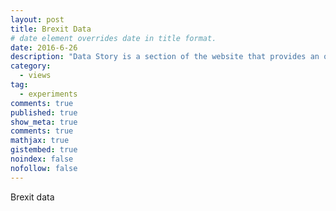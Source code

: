 ```yaml
---
layout: post
title: Brexit Data
# date element overrides date in title format.
date: 2016-6-26
description: "Data Story is a section of the website that provides an overview on a brilliant journalism project involving data. This time I talk about Confiscati Bene, an italian project collecting datasets of assets seized from the mafia."
category:
  - views
tag:
  - experiments
comments: true
published: true
show_meta: true
comments: true
mathjax: true
gistembed: true
noindex: false
nofollow: false
---
```


Brexit data

<!--more-->

<script src="https://code.jquery.com/jquery-1.9.1.js"></script>

<script src="https://code.highcharts.com/highcharts.js">
</script>

<script src="https://code.highcharts.com/modules/exporting.js">
</script>

<div id="container" style="min-width: 310px; max-width: 800px; height: 400px; margin: 0 auto"></div>

<script type="text/javascript">

// Data gathered from http://populationpyramid.net/germany/2015/
    // Age categories

    var categories = ['West Midlands', 'East Midlands', 'North East', 'Yorkshire and The Humber',
            'East', 'North West', 'South West', 'Wales', 'South East',
            'Northern Ireland', 'London', 'Scotland'];

        $('#container').highcharts({
            chart: {
                type: 'bar'
            },
            title: {
                text: 'Vote breakdown across the UK'
            },
            subtitle: {
                text: 'Source: <a href="http://www.bbc.com/news/uk-politics-32810887">The UK Referendum, all you need to know</a>'
            },
            xAxis: [{
                categories: categories,
                reversed: false,
                labels: {
                    step: 1
                }
            }, { // mirror axis on right side
                opposite: true,
                reversed: false,
                categories: categories,
                linkedTo: 0,
                labels: {
                    step: 1
                }
            }],
            yAxis: {
                title: {
                    text: null
                },
                labels: {
                    formatter: function () {
                        return Math.abs(this.value) + '%';
                    }
                }
            },

            plotOptions: {
                series: {
                    stacking: 'normal'
                }
            },

            tooltip: {
                formatter: function () {
                    return '<b>' + this.series.name + ', age ' + this.point.category + '</b><br/>' +
                        'Population: ' + Highcharts.numberFormat(Math.abs(this.point.y), 0 + '%');
                }
            },

            series: [{
                name: 'Male',
                data: [-2.2, -2.2, -2.3, -2.5, -2.7, -3.1, -3.2,
                    -3.0, -3.2, -4.3, -4.4, -3.6, -3.1, -2.4,
                    -2.5, -2.3, -1.2, -0.6, -0.2, -0.0, -0.0]
            }, {
                name: 'Female',
                data: [2.1, 2.0, 2.2, 2.4, 2.6, 3.0, 3.1, 2.9,
                    3.1, 4.1, 4.3, 3.6, 3.4, 2.6, 2.9, 2.9,
                    1.8, 1.2, 0.6, 0.1, 0.0]
            }]
        });

</script>

